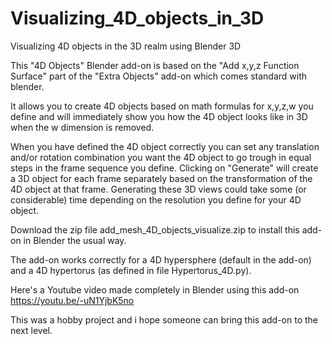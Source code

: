 # Visualizing_4D_objects_in_3D
Visualizing 4D objects in the 3D realm using Blender 3D

This "4D Objects" Blender add-on is based on the "Add x,y,z Function Surface" part of the "Extra Objects" add-on which comes standard with blender.

It allows you to create 4D objects based on math formulas for x,y,z,w you define and will immediately show you how the 4D object looks like in 3D when the w dimension is removed.

When you have defined the 4D object correctly you can set any translation and/or rotation combination you want the 4D object to go trough in equal steps in the frame sequence you define. Clicking on "Generate" will create a 3D object for each frame separately based on the transformation of the 4D object at that frame. Generating these 3D views could take some (or considerable) time depending on the resolution you define for your 4D object.  

Download the zip file add_mesh_4D_objects_visualize.zip to install this add-on in Blender the usual way. 

The add-on works correctly for a 4D hypersphere (default in the add-on) and a 4D hypertorus (as defined in file Hypertorus_4D.py). 

Here's a Youtube video made completely in Blender using this add-on https://youtu.be/-uN1YjbK5no

This was a hobby project and i hope someone can bring this add-on to the next level.
